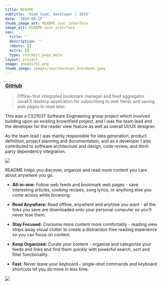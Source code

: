 ```yaml
---
title: README
subtitle: 'Team lead, developer | 2019'
date: '2019-04-15'
thumb_image_alt: README user interface
image_alt: README user interface
seo:
  title: ''
  description: ''
  robots: []
  extra: []
  type: stackbit_page_meta
layout: project
image: images/Ui.png
thumb_image: images/smartmockups_kn5v8eek.jpeg
---
```

### [GitHub](https://github.com/CS2103-AY1819S2-W10-1/main)

> Offline-first integrated bookmark manager and feed aggregator JavaFX desktop application for subscribing to web feeds and saving web pages to read later.

This was a CS2103T Software Engineering group project which involved building upon an existing brownfield project, and I was the team lead and the developer for the reader view feature as well as overall UI/UX designer.

As the team lead I was mainly responsible for idea generation, product definition, project planning and documentation, and as a developer I also contributed to software architecture and design, code review, and third-party dependency integration.

![](/images/UiClassDiagram.png)

README helps you discover, organize and read more content you care about anywhere you go.

*   **All-in-one:** Follow web feeds and bookmark web pages - save interesting articles, cooking recipes, song lyrics, or anything else you come across while browsing.

*   **Read Anywhere:** Read offline, anywhere and anytime you want - all the links you save are downloaded onto your personal computer so you’ll never lose them.

*   **Stay Focused:** Consume more content more comfortably - reading view strips away visual clutter to create a distraction-free reading experience so you can focus on content.

*   **Keep Organized:** Curate your content - organize and categorize your feeds and links and find them quickly with powerful search, sort and filter functionality.

*   **Fast:** Never leave your keyboard - single-shot commands and keyboard shortcuts let you do more in less time.

![](/images/superb-sunflower.png)
